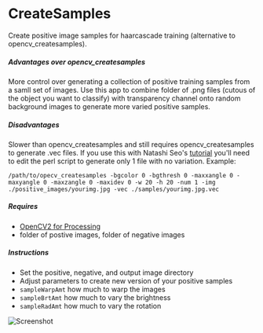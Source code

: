 # CreateSamples
Create positive image samples for haarcascade training (alternative to opencv_createsamples). 

##### Advantages over opencv_createsamples
More control over generating a collection of positive training samples from a samll set of images. Use this app to combine folder of .png files (cutous of the object you want to classify) with transparency channel onto random background images to generate more varied positive samples. 

##### Disadvantages
Slower than opencv_createsamples and still requires opencv_createsamples to generate .vec files. If you use this with Natashi Seo's [tutorial](http://note.sonots.com/SciSoftware/haartraining.html) you'll need to edit the perl script to generate only 1 file with no variation. Example:

`/path/to/opecv_createsamples -bgcolor 0 -bgthresh 0 -maxxangle 0 -maxyangle 0 -maxzangle 0 -maxidev 0 -w 20 -h 20 -num 1 -img ./positive_images/yourimg.jpg -vec ./samples/yourimg.jpg.vec`


##### Requires
* [OpenCV2 for Processing](https://github.com/atduskgreg/opencv-processing)
* folder of postive images, folder of negative images

##### Instructions
* Set the positive, negative, and output image directory
* Adjust parameters to create new version of your positive samples
* `sampleWarpAmt` how much to warp the images
* `sampleBrtAmt` how much to vary the brightness
* `sampleRadAmt` how much to vary the rotation

![Screenshot](https://github.com/adamhrv/CreateSamples/blob/master/screenshot.png)